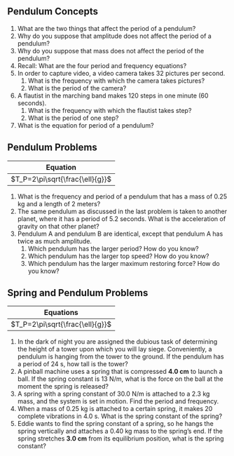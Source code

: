 Pendulum Concepts
-------------------------

1. What are the two things that affect the period of a pendulum?
2. Why do you suppose that amplitude does not affect the period of a pendulum?
3. Why do you suppose that mass does not affect the period of the pendulum?
4. Recall: What are the four period and frequency equations?
5. In order to capture video, a video camera takes 32 pictures per second.
	1. What is the frequency with which the camera takes pictures?
	2. What is the period of the camera?
6. A flautist in the marching band makes 120 steps in one minute (60 seconds).
	1. What is the frequency with which the flautist takes step?
	2. What is the period of one step?
7. What is the equation for period of a pendulum?

Pendulum Problems
------------------------

|             Equation              |
|:---------------------------------:|
|  $T_P=2\pi\sqrt{\frac{\ell}{g}}$  |


1. What is the frequency and period of a pendulum that has a mass of 0.25 kg and a length of 2 meters?
2. The same pendulum as discussed in the last problem is taken to another planet, where it has a period of 5.2 seconds.  What is the acceleration of gravity on that other planet?
3. Pendulum A and pendulum B are identical, except that pendulum A has twice as much amplitude.
	1. Which pendulum has the larger period?  How do you know?
	2. Which pendulum has the larger top speed?  How do you know?
	3. Which pendulum has the larger maximum restoring force?  How do you know?

Spring and Pendulum Problems
----------------

|             Equations              |
|:----------------------------------:|
|  $T_P=2\pi\sqrt{\frac{\ell}{g}}$  |

1. In the dark of night you are assigned the dubious task of determining the height of a tower upon which you will lay siege.  Conveniently, a pendulum is hanging from the tower to the ground.  If the pendulum has a period of 24 s, how tall is the tower?
2. A pinball machine uses a spring that is compressed **4.0 cm** to launch a ball.  If the spring constant is 13 N/m, what is the force on the ball at the moment the spring is released?  
3. A spring with a spring constant of 30.0 N/m is attached to a 2.3 kg mass, and the system is set in motion.  Find the period and frequency.
4. When a mass of 0.25 kg is attached to a certain spring, it makes 20 complete vibrations in 4.0 s.  What is the spring constant of the spring?
5. Eddie wants to find the spring constant of a spring, so he hangs the spring vertically and attaches a 0.40 kg mass to the spring’s end.  If the spring stretches **3.0 cm** from its equilibrium position, what is the spring constant?
<!--stackedit_data:
eyJoaXN0b3J5IjpbLTI4ODUwMzUzNiwyODMwMzUyNCwtMjA5OD
E2NjgxMiwtMTk1ODk0NDY0OCwtODEzNTY1NTk2XX0=
-->